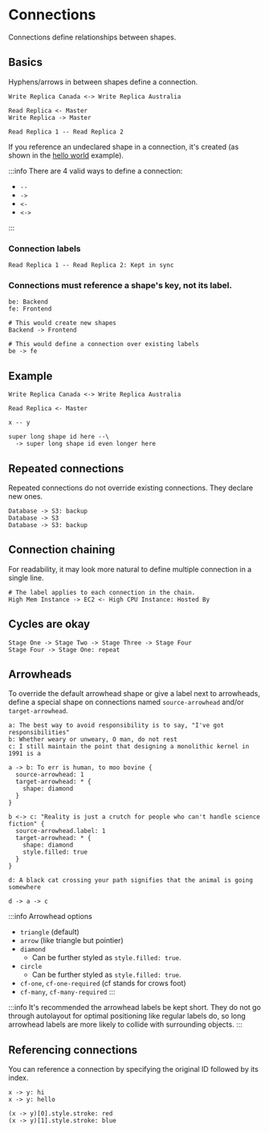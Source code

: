 # Connections

Connections define relationships between shapes.

## Basics

Hyphens/arrows in between shapes define a connection.

```d2
Write Replica Canada <-> Write Replica Australia

Read Replica <- Master
Write Replica -> Master

Read Replica 1 -- Read Replica 2
```

If you reference an undeclared shape in a connection, it's created (as shown in the [hello
world](hello-world.md) example).

:::info
There are 4 valid ways to define a connection:

- `--`
- `->`
- `<-`
- `<->`

:::

### Connection labels

```d2
Read Replica 1 -- Read Replica 2: Kept in sync
```

### Connections must reference a shape's key, not its label.

```d2
be: Backend
fe: Frontend

# This would create new shapes
Backend -> Frontend

# This would define a connection over existing labels
be -> fe
```

## Example

```d2
Write Replica Canada <-> Write Replica Australia

Read Replica <- Master

x -- y

super long shape id here --\
  -> super long shape id even longer here
```

<div className="embedSVG" dangerouslySetInnerHTML={{__html: require('@site/static/img/generated/connections-1.svg2')}}></div>

## Repeated connections

Repeated connections do not override existing connections. They declare new ones.

```d2
Database -> S3: backup
Database -> S3
Database -> S3: backup
```

<div className="embedSVG" dangerouslySetInnerHTML={{__html: require('@site/static/img/generated/connections-2.svg2')}}></div>

## Connection chaining

For readability, it may look more natural to define multiple connection in a single line.

```d2
# The label applies to each connection in the chain.
High Mem Instance -> EC2 <- High CPU Instance: Hosted By
```

<div className="embedSVG" dangerouslySetInnerHTML={{__html: require('@site/static/img/generated/connections-3.svg2')}}></div>

## Cycles are okay

```d2
Stage One -> Stage Two -> Stage Three -> Stage Four
Stage Four -> Stage One: repeat
```

<div className="embedSVG" dangerouslySetInnerHTML={{__html: require('@site/static/img/generated/connections-4.svg2')}}></div>

## Arrowheads

To override the default arrowhead shape or give a label next to arrowheads, define a special shape on connections named `source-arrowhead` and/or `target-arrowhead`.

```d2
a: The best way to avoid responsibility is to say, "I've got responsibilities"
b: Whether weary or unweary, O man, do not rest
c: I still maintain the point that designing a monolithic kernel in 1991 is a

a -> b: To err is human, to moo bovine {
  source-arrowhead: 1
  target-arrowhead: * {
    shape: diamond
  }
}

b <-> c: "Reality is just a crutch for people who can't handle science fiction" {
  source-arrowhead.label: 1
  target-arrowhead: * {
    shape: diamond
    style.filled: true
  }
}

d: A black cat crossing your path signifies that the animal is going somewhere

d -> a -> c
```

<div className="embedSVG" dangerouslySetInnerHTML={{__html: require('@site/static/img/generated/connections-5.svg2')}}></div>

:::info Arrowhead options
- `triangle` (default)
- `arrow` (like triangle but pointier)
- `diamond`
  - Can be further styled as `style.filled: true`.
- `circle`
  - Can be further styled as `style.filled: true`.
- `cf-one`, `cf-one-required` (cf stands for crows foot)
- `cf-many`, `cf-many-required`
:::

:::info
It's recommended the arrowhead labels be kept short. They do not go through
autolayout for optimal positioning like regular labels do, so long arrowhead labels are
more likely to collide with surrounding objects.
:::

## Referencing connections

You can reference a connection by specifying the original ID followed by its index.

```d2
x -> y: hi
x -> y: hello

(x -> y)[0].style.stroke: red
(x -> y)[1].style.stroke: blue
```

<div className="embedSVG" dangerouslySetInnerHTML={{__html: require('@site/static/img/generated/connections-reference.svg2')}}></div>
